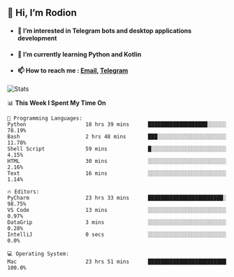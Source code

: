 ## 👋 Hi, I’m Rodion
- #### 👀 I’m interested in Telegram bots and desktop applications development
- #### 🌱 I’m currently learning Python and Kotlin
- #### 📫 How to reach me : [Email](mailto:me@lavn.ml), [Telegram](https://t.me/fast_geek)

![Stats](https://github-readme-stats.vercel.app/api?username=fast-geek&show_icons=true&theme=react&hide=issues&count_private=true&layout=compact)


<!--START_SECTION:waka-->
📊 **This Week I Spent My Time On** 

```text
💬 Programming Languages: 
Python                   18 hrs 39 mins      ███████████████████░░░░░░   78.19% 
Bash                     2 hrs 48 mins       ███░░░░░░░░░░░░░░░░░░░░░░   11.78% 
Shell Script             59 mins             █░░░░░░░░░░░░░░░░░░░░░░░░   4.15% 
HTML                     30 mins             ░░░░░░░░░░░░░░░░░░░░░░░░░   2.16% 
Text                     16 mins             ░░░░░░░░░░░░░░░░░░░░░░░░░   1.14%

🔥 Editors: 
PyCharm                  23 hrs 33 mins      ████████████████████████░   98.75% 
VS Code                  13 mins             ░░░░░░░░░░░░░░░░░░░░░░░░░   0.97% 
DataGrip                 3 mins              ░░░░░░░░░░░░░░░░░░░░░░░░░   0.28% 
IntelliJ                 0 secs              ░░░░░░░░░░░░░░░░░░░░░░░░░   0.0%

💻 Operating System: 
Mac                      23 hrs 51 mins      █████████████████████████   100.0%

```


<!--END_SECTION:waka-->
